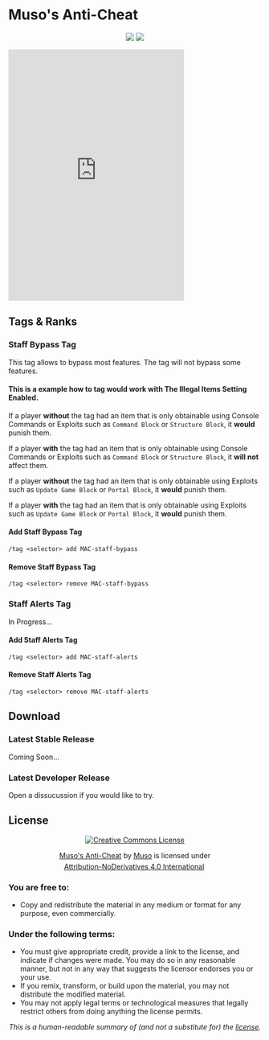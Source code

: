 # Muso's Anti-Cheat

<p align="center"><span class="summary"><a href="https://discord.gg/Ch8sqUMBJe" class="fulltext"><img src="https://badgen.net/badge/icon/discord/purple/?icon=discord&label"></a> <a href="https://github.com/MUSO786/Muso-Anti-Cheat" class="fulltext"><img src="https://badgen.net/badge/icon/github/green/?icon=github&label"></a></p>

<iframe src="https://discord.com/widget?id=932249791101030430&theme=dark" width="350" height="500" allowtransparency="true" frameborder="0" sandbox="allow-popups allow-popups-to-escape-sandbox allow-same-origin allow-scripts"></iframe>

## Tags & Ranks
### Staff Bypass Tag
This tag allows to bypass most features. The tag will not bypass some features.

#### This is a example how to tag would work with The Illegal Items Setting Enabled.

If a player **without** the tag had an item that is only obtainable using Console Commands or Exploits such as `Command Block` or `Structure Block`, it **would** punish them.

If a player **with** the tag had an item that is only obtainable using Console Commands or Exploits such as `Command Block` or `Structure Block`, it **will not** affect them.

If a player **without** the tag had an item that is only obtainable using Exploits such as `Update Game Block` or `Portal Block`, it **would** punish them.

If a player **with** the tag had an item that is only obtainable using Exploits such as `Update Game Block` or `Portal Block`, it **would** punish them.
#### Add Staff Bypass Tag
    /tag <selector> add MAC-staff-bypass
#### Remove Staff Bypass Tag
    /tag <selector> remove MAC-staff-bypass

### Staff Alerts Tag
In Progress...
#### Add Staff Alerts Tag
    /tag <selector> add MAC-staff-alerts
#### Remove Staff Alerts Tag
    /tag <selector> remove MAC-staff-alerts

## Download
### Latest Stable Release
Coming Soon...
### Latest Developer Release
Open a dissucussion if you would like to try.

## License 

<p align="center"><a rel="license" href="http://creativecommons.org/licenses/by-nd/4.0/"><img alt="Creative Commons License" style="border-width:0" src="https://i.creativecommons.org/l/by-nd/4.0/88x31.png" /></p>

<p align = "center" xmlns:cc="http://creativecommons.org/ns#" xmlns:dct="http://purl.org/dc/terms/"><a property="dct:title" rel="cc:attributionURL" href="https://github.com/MUSO786/Muso-Anti-Cheat">Muso's Anti-Cheat</a> by <a rel="cc:attributionURL dct:creator" property="cc:attributionName" href="https://github.com/MUSO786">Muso</a> is licensed under <a href="http://creativecommons.org/licenses/by-nd/4.0/?ref=chooser-v1" target="_blank" rel="license noopener noreferrer" style="display:inline-block;">Attribution-NoDerivatives 4.0 International<img style="height:22px!important;margin-left:3px;vertical-align:text-bottom;"></a></p>

### You are free to:
- Copy and redistribute the material in any medium or format for any purpose, even commercially.

### Under the following terms:
- You must give appropriate credit, provide a link to the license, and indicate if changes were made. You may do so in any reasonable manner, but not in any way that suggests the licensor endorses you or your use.
- If you remix, transform, or build upon the material, you may not distribute the modified material.
- You may not apply legal terms or technological measures that legally restrict others from doing anything the license permits.

*<p align="center"><span class="summary">
This is a human-readable summary of (and not a substitute for) the <a href="https://creativecommons.org/licenses/by-nd/4.0/legalcode" class="fulltext">license</a>.
</span></p>*

